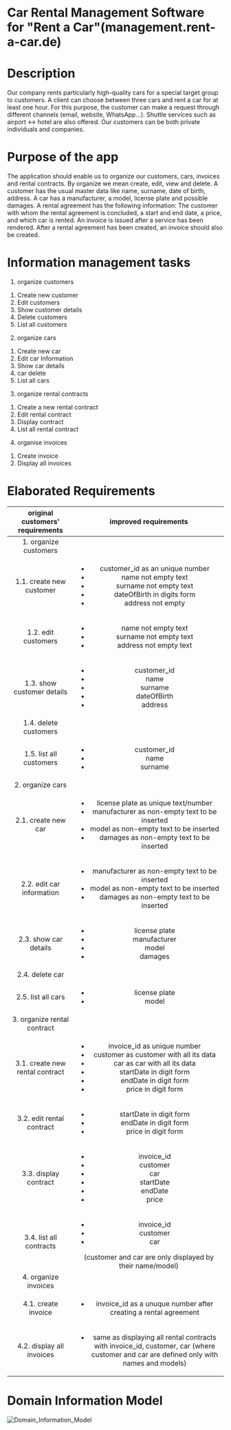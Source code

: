 # Car Rental Management Software for "Rent a Car"(management.rent-a-car.de)

# Description
Our company rents particularly high-quality cars for a special target group to customers. A client can choose between three cars and rent a car for at least one hour. For this purpose, the customer can make a request through different channels (email, website, WhatsApp...). Shuttle services such as airport <-> hotel are also offered. Our customers can be both private individuals and companies.

# Purpose of the app

The application should enable us to organize our customers, cars, invoices and rental contracts. By organize we mean create, edit, view and delete.
A customer has the usual master data like name, surname, date of birth, address. A car has a manufacturer, a model, license plate and possible damages. A rental agreement has the following information: The customer with whom the rental agreement is concluded, a start and end date, a price, and which car is rented. An invoice is issued after a service has been rendered. After a rental agreement has been created, an invoice should also be created. 

# Information management tasks
1. organize customers
  1) Create new customer
  2) Edit customers
  3) Show customer details
  4) Delete customers
  5) List all customers
2. organize cars
  1) Create new car
  2) Edit car Information
  3) Show car details
  4) car delete
  5) List all cars
3. organize rental contracts
  1) Create a new rental contract
  2) Edit rental contract
  3) Display contract
  4) List all rental contract
4. organise invoices
  1) Create invoice
  2) Display all invoices

# Elaborated Requirements

|original customers' requirements|improved requirements|
|:------------------------------:|:-------------------:|
|1. organize customers           | |
|1.1. create new customer        |<ul><li>customer_id as an unique number</li><li>name not empty text</li><li>surname not empty text</li><li>dateOfBirth in digits form</li><li>address not empty</li></ul> |
|1.2. edit customers             |<ul><li>name not empty text</li><li>surname not empty text</li><li>address not empty text</li></ul>|
|1.3. show customer details      |<ul><li>customer_id</li><li>name</li><li>surname</li><li>dateOfBirth</li><li>address</li></ul> |
|1.4. delete customers           | |
|1.5. list all customers         |<ul><li>customer_id</li><li>name</li><li>surname</li></ul> |
|2. organize cars                | |
|2.1. create new car             |<ul><li>license plate as unique text/number</li><li>manufacturer as non-empty text to be inserted</li><li>model as non-empty text to be inserted</li><li>damages as non-empty text to be inserted</li></ul>|
|2.2. edit car information       |<ul><li>manufacturer as non-empty text to be inserted</li><li>model as non-empty text to be inserted</li><li>damages as non-empty text to be inserted</li></ul>|
|2.3. show car details           |<ul><li>license plate</li><li>manufacturer</li><li>model</li><li>damages</li></ul>|
|2.4. delete car                 | |
|2.5. list all cars              |<ul><li>license plate</li><li>model</li></ul>|
|3. organize rental contract     | |
|3.1. create new rental contract |<ul><li>invoice_id as unique number</li><li>customer as customer with all its data</li><li>car as car with all its data</li><li>startDate in digit form</li><li>endDate in digit form</li><li>price in digit form</li></ul>|
|3.2. edit rental contract       |<ul><li>startDate in digit form</li><li>endDate in digit form</li><li>price in digit form</li></ul>|
|3.3. display contract           |<ul><li>invoice_id</li><li>customer</li><li>car</li><li>startDate</li><li>endDate</li><li>price</li></ul>|
|3.4. list all contracts         |<ul><li>invoice_id</li><li>customer</li><li>car</li></ul> (customer and car are only displayed by their name/model)|
|4. organize invoices            | |
|4.1. create invoice             |<ul><li>invoice_id as a unuque number after creating a rental agreement</ul></li>|
|4.2. display all invoices       |<ul><li>same as displaying all rental contracts with invoice_id, customer, car (where customer and car are defined only with names and models)</li></ul>|

# Domain Information Model

![Domain_Information_Model](https://github.com/krausma-4/car_rental_management/blob/master/Domain_Information_Model.png)
